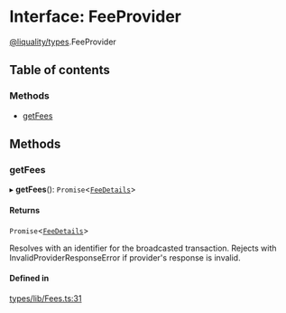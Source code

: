 # Interface: FeeProvider

[@liquality/types](../wiki/@liquality.types).FeeProvider

## Table of contents

### Methods

- [getFees](../wiki/@liquality.types.FeeProvider#getfees)

## Methods

### getFees

▸ **getFees**(): `Promise`<[`FeeDetails`](../wiki/@liquality.types.FeeDetails)\>

#### Returns

`Promise`<[`FeeDetails`](../wiki/@liquality.types.FeeDetails)\>

Resolves with an
 identifier for the broadcasted transaction.
 Rejects with InvalidProviderResponseError if provider's response is invalid.

#### Defined in

[types/lib/Fees.ts:31](https://github.com/liquality/chainabstractionlayer/blob/9cc13847/packages/types/lib/Fees.ts#L31)
